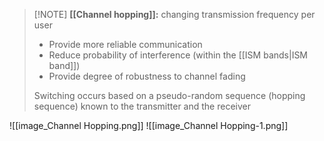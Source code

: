 > [!NOTE] **[[Channel hopping]]:** changing transmission frequency per user
> - Provide more reliable communication
> - Reduce probability of interference (within the [[ISM bands|ISM band]])
> - Provide degree of robustness to channel fading
> 
> Switching occurs based on a pseudo-random sequence (hopping sequence) known to the transmitter and the receiver

![[image_Channel Hopping.png]]
![[image_Channel Hopping-1.png]]
